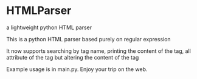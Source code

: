 # HTMLParser
a lightweight python HTML parser

This is a python HTML parser based purely on regular expression

It now supports searching by tag name, printing the content of the tag, all attribute of the tag but altering the content of the tag

Example usage is in main.py. Enjoy your trip on the web.
